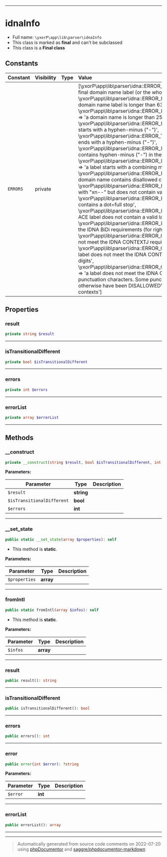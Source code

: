 ***

# idnaInfo





* Full name: `\yxorP\app\lib\parser\idnaInfo`
* This class is marked as **final** and can't be subclassed
* This class is a **Final class**


## Constants

| Constant | Visibility | Type | Value |
|:---------|:-----------|:-----|:------|
|`ERRORS`|private| |[\yxorP\app\lib\parser\idna::ERROR_EMPTY_LABEL =&gt; &#039;a non-final domain name label (or the whole domain name) is empty&#039;, \yxorP\app\lib\parser\idna::ERROR_LABEL_TOO_LONG =&gt; &#039;a domain name label is longer than 63 bytes&#039;, \yxorP\app\lib\parser\idna::ERROR_DOMAIN_NAME_TOO_LONG =&gt; &#039;a domain name is longer than 255 bytes in its storage form&#039;, \yxorP\app\lib\parser\idna::ERROR_LEADING_HYPHEN =&gt; &#039;a label starts with a hyphen-minus (&quot;-&quot;)&#039;, \yxorP\app\lib\parser\idna::ERROR_TRAILING_HYPHEN =&gt; &#039;a label ends with a hyphen-minus (&quot;-&quot;)&#039;, \yxorP\app\lib\parser\idna::ERROR_HYPHEN_3_4 =&gt; &#039;a label contains hyphen-minus (&quot;-&quot;) in the third and fourth positions&#039;, \yxorP\app\lib\parser\idna::ERROR_LEADING_COMBINING_MARK =&gt; &#039;a label starts with a combining mark&#039;, \yxorP\app\lib\parser\idna::ERROR_DISALLOWED =&gt; &#039;a label or domain name contains disallowed characters&#039;, \yxorP\app\lib\parser\idna::ERROR_PUNYCODE =&gt; &#039;a label starts with &quot;xn--&quot; but does not contain valid Punycode&#039;, \yxorP\app\lib\parser\idna::ERROR_LABEL_HAS_DOT =&gt; &#039;a label contains a dot=full stop&#039;, \yxorP\app\lib\parser\idna::ERROR_INVALID_ACE_LABEL =&gt; &#039;An ACE label does not contain a valid label string&#039;, \yxorP\app\lib\parser\idna::ERROR_BIDI =&gt; &#039;a label does not meet the IDNA BiDi requirements (for right-to-left characters)&#039;, \yxorP\app\lib\parser\idna::ERROR_CONTEXTJ =&gt; &#039;a label does not meet the IDNA CONTEXTJ requirements&#039;, \yxorP\app\lib\parser\idna::ERROR_CONTEXTO_DIGITS =&gt; &#039;a label does not meet the IDNA CONTEXTO requirements for digits&#039;, \yxorP\app\lib\parser\idna::ERROR_CONTEXTO_PUNCTUATION =&gt; &#039;a label does not meet the IDNA CONTEXTO requirements for punctuation characters. Some punctuation characters &quot;Would otherwise have been DISALLOWED&quot; but are allowed in certain contexts&#039;]|

## Properties


### result



```php
private string $result
```






***

### isTransitionalDifferent



```php
private bool $isTransitionalDifferent
```






***

### errors



```php
private int $errors
```






***

### errorList



```php
private array $errorList
```






***

## Methods


### __construct



```php
private __construct(string $result, bool $isTransitionalDifferent, int $errors): mixed
```








**Parameters:**

| Parameter | Type | Description |
|-----------|------|-------------|
| `$result` | **string** |  |
| `$isTransitionalDifferent` | **bool** |  |
| `$errors` | **int** |  |




***

### __set_state



```php
public static __set_state(array $properties): self
```



* This method is **static**.




**Parameters:**

| Parameter | Type | Description |
|-----------|------|-------------|
| `$properties` | **array** |  |




***

### fromIntl



```php
public static fromIntl(array $infos): self
```



* This method is **static**.




**Parameters:**

| Parameter | Type | Description |
|-----------|------|-------------|
| `$infos` | **array** |  |




***

### result



```php
public result(): string
```











***

### isTransitionalDifferent



```php
public isTransitionalDifferent(): bool
```











***

### errors



```php
public errors(): int
```











***

### error



```php
public error(int $error): ?string
```








**Parameters:**

| Parameter | Type | Description |
|-----------|------|-------------|
| `$error` | **int** |  |




***

### errorList



```php
public errorList(): array
```











***


***
> Automatically generated from source code comments on 2022-07-20 using [phpDocumentor](http://www.phpdoc.org/) and [saggre/phpdocumentor-markdown](https://github.com/Saggre/phpDocumentor-markdown)
